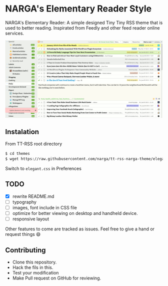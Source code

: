 NARGA's Elementary Reader Style
===============================

NARGA's Elementary Reader: A simple designed Tiny Tiny RSS theme that is used to better reading. Inspirated from Feedly and other feed reader online services.

![expandable](https://raw.githubusercontent.com/Narga/tt-rss-narga-theme/master/screenshot.png)

## Instalation
From TT-RSS root directory
```bash
$ cd themes
$ wget https://raw.githubusercontent.com/narga/tt-rss-narga-theme/elegant.css
```
Switch to `elegant.css` in Preferences

## TODO
- [x] rewrite README.md
- [ ] typography
- [ ] images, font include in CSS file
- [ ] optimize for better viewing on desktop and handheld device.
- [ ] responsive layout

Other features to come are tracked as issues. Feel free to give a hand or request things :smile:


## Contributing
- Clone this repository.
- Hack the fils in this.
- Test your modification
- Make Pull request on GitHub for reviewing.

